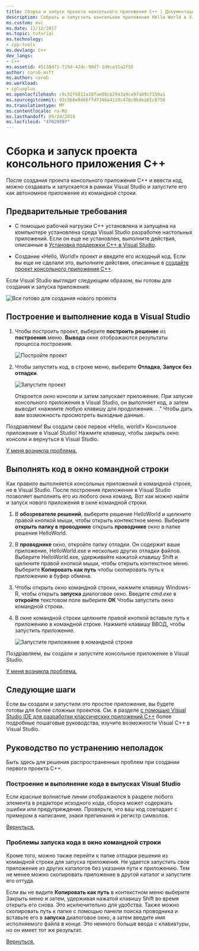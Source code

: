 ```yaml
---
title: Сборка и запуск проекта консольного приложения C++ | Документация Майкрософт
description: Собрать и запустить консольное приложение Hello World в Visual C++
ms.custom: mvc
ms.date: 12/12/2017
ms.topic: tutorial
ms.technology:
- cpp-tools
ms.devlang: C++
dev_langs:
- C++
ms.assetid: 45138d71-719d-42dc-90d7-1d0ca31a2f55
author: corob-msft
ms.author: corob
ms.workload:
- cplusplus
ms.openlocfilehash: c9c32f6811a18fae00cb2943a9ca97a89cf159a1
ms.sourcegitcommit: 92c568e9466ffd7346a4120c478c9bdea61c8756
ms.translationtype: MT
ms.contentlocale: ru-RU
ms.lasthandoff: 09/24/2018
ms.locfileid: "47029597"
---
```

# <a name="build-and-run-a-c-console-app-project"></a>Сборка и запуск проекта консольного приложения C++

После создания проекта консольного приложения C++ и ввести код, можно создавать и запускается в рамках Visual Studio и запустите его как автономное приложение из командной строки.

## <a name="prerequisites"></a>Предварительные требования

- С помощью рабочей нагрузки C++ установлена и запущена на компьютере установлена среда Visual Studio разработке настольных приложений. Если он еще не установлен, выполните действия, описанные в [Установка поддержки C++ в Visual Studio](../build/vscpp-step-0-installation.md).

- Создание «Hello, World!» проект и введите его исходный код. Если вы еще не сделали это, выполните действия, описанные в [создайте проект консольного приложения C++](../build/vscpp-step-1-create.md).

Если Visual Studio выглядит следующим образом, вы готовы для создания и запуска приложения:

   ![Все готово для создания нового проекта](../build/media/vscpp-ready-to-build.png "все готово для создания нового проекта")

## <a name="build-and-run-your-code-in-visual-studio"></a>Построение и выполнение кода в Visual Studio

1. Чтобы построить проект, выберите **построить решение** из **построения** меню. **Вывода** окне отображаются результаты процесса построения.

   ![Постройте проект](../build/media/vscpp-build-solution.gif "сборки проекта")

1. Чтобы запустить код, в строке меню, выберите **Отладка**, **Запуск без отладки**.

   ![Запустите проект](../build/media/vscpp-start-without-debugging.gif "запуска проекта")

   Откроется окно консоли и затем запускает приложение. При запуске консольного приложения в Visual Studio, он выполняет код, а затем выводит «нажмите любую клавишу для продолжения. . ." Чтобы дать вам возможность просмотреть выходные данные.

Поздравляем! Вы создали свое первое «Hello, world!» Консольное приложение в Visual Studio! Нажмите клавишу, чтобы закрыть окно консоли и вернуться в Visual Studio.

[У меня возникла проблема.](#build-and-run-your-code-in-visual-studio-issues)

## <a name="run-your-code-in-a-command-window"></a>Выполнять код в окно командной строки

Как правило выполняется консольных приложений в командной строке, не в Visual Studio. После построения приложения в Visual Studio позволяет выполнять его из любого окна команд. Вот как можно найти и запуск нового приложения в окне командной строки.

1. В **обозревателе решений**, выберите решение HelloWorld и щелкните правой кнопкой мыши, чтобы открыть контекстное меню. Выберите **открыть папку в проводнике** открыть **проводнике** окно в папке решения HelloWorld.

1. В **проводнике** окно, откройте папку отладки. Он содержит ваше приложение, HelloWorld.exe и несколько других отладки файлов. Выберите HelloWorld.exe, удерживайте нажатой клавишу Shift и щелкните правой кнопкой мыши, чтобы открыть контекстное меню. Выберите **Копировать как путь** чтобы скопировать путь к приложению в буфер обмена.

1. Чтобы открыть окно командной строки, нажмите клавишу Windows-R, чтобы открыть **запуска** диалоговое окно. Введите *cmd.exe* в **откройте** текстовом поле выберите **ОК** Чтобы запустить окно командной строки.

1. В окне командной строки щелкните правой кнопкой вставьте путь к приложению в командной строке. Нажмите клавишу ВВОД, чтобы запустить приложение.

   ![Запустите приложение в командной строке](../build/media/vscpp-run-in-cmd.gif "запуск приложения в командной строке")

Поздравляем, вы создали и запустите консольное приложение в Visual Studio.

[У меня возникла проблема.](#run-your-code-in-a-command-window-issues)

## <a name="next-steps"></a>Следующие шаги

Если вы создали и запустили это простое приложение, вы будете готовы для более сложных проектов. См. в разделе [с помощью Visual Studio IDE для разработки классических приложений C++](../ide/using-the-visual-studio-ide-for-cpp-desktop-development.md) более подробные пошаговые руководства, изучите возможности Visual C++ в Visual Studio.

## <a name="troubleshooting-guide"></a>Руководство по устранению неполадок

Быть здесь для решения распространенных проблем при создании первого проекта C++.

### <a name="build-and-run-your-code-in-visual-studio-issues"></a>Построение и выполнение кода в выпусках Visual Studio

Если красные волнистые линии отображаются в разделе любого элемента в редакторе исходного кода, сборка может содержать ошибки или предупреждения. Проверьте, что ваш код совпадает с примером в написание, знаки препинания и регистр символов.

[Вернуться.](#build-and-run-your-code-in-visual-studio)

### <a name="run-your-code-in-a-command-window-issues"></a>Проблемы запуска кода в окно командной строки

Кроме того, можно также перейти к папке отладки решения из командной строки для запуска приложения. Не удается запустить свое приложение из других каталогов без указания пути к приложению. Тем не менее можно скопировать приложение в другой каталог и запустите его оттуда.

Если вы не видите **Копировать как путь** в контекстном меню выберите Закрыть меню и затем, удерживая нажатой клавишу Shift во время открыть его снова. Это исключительно для удобства. Также можно скопировать путь к папке с помощью панели поиска проводника и вставьте его в **запуска** диалоговое окно, а затем введите имя исполняемого файла в конце. Это немного больше ввода с клавиатуры, но он имеет тот же результат.

[Вернуться.](#run-your-code-in-a-command-window)

<iframe src="" height="0" width="0" frameborder="0" name="frameTarget" />
